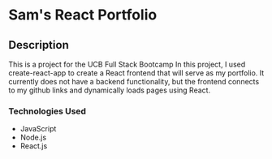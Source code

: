 # Sam's React Portfolio

## Description
This is a project for the UCB Full Stack Bootcamp
In this project, I used create-react-app to create a React frontend that will serve as my portfolio. It currently does not have a backend functionality, but the frontend connects to my github links and dynamically loads pages using React.

### Technologies Used
* JavaScript
* Node.js
* React.js
